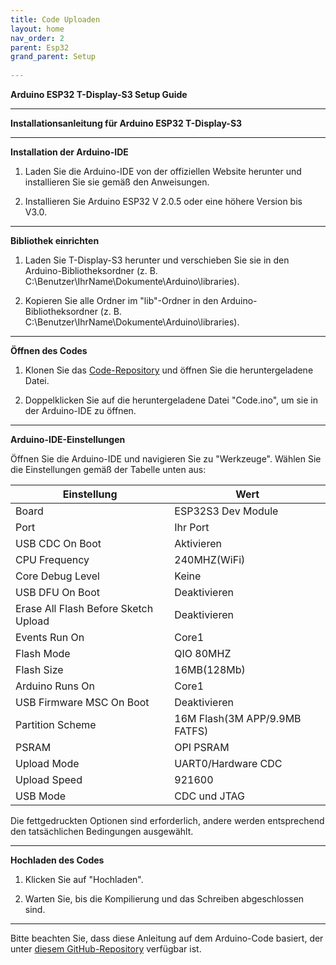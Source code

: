 ```yaml
---
title: Code Uploaden
layout: home
nav_order: 2
parent: Esp32
grand_parent: Setup
 
---
```


**Arduino ESP32 T-Display-S3 Setup Guide**

---

**Installationsanleitung für Arduino ESP32 T-Display-S3**

---

**Installation der Arduino-IDE**

1. Laden Sie die Arduino-IDE von der offiziellen Website herunter und installieren Sie sie gemäß den Anweisungen.

2. Installieren Sie Arduino ESP32 V 2.0.5 oder eine höhere Version bis V3.0.

---

**Bibliothek einrichten**

1. Laden Sie T-Display-S3 herunter und verschieben Sie sie in den Arduino-Bibliotheksordner (z. B. C:\Benutzer\IhrName\Dokumente\Arduino\libraries).

2. Kopieren Sie alle Ordner im "lib"-Ordner in den Arduino-Bibliotheksordner (z. B. C:\Benutzer\IhrName\Dokumente\Arduino\libraries).

---

**Öffnen des Codes**

1. Klonen Sie das [Code-Repository](https://github.com/schulsani/client/blob/main/Code.ino) und öffnen Sie die heruntergeladene Datei.

2. Doppelklicken Sie auf die heruntergeladene Datei "Code.ino", um sie in der Arduino-IDE zu öffnen.

---

**Arduino-IDE-Einstellungen**

Öffnen Sie die Arduino-IDE und navigieren Sie zu "Werkzeuge". Wählen Sie die Einstellungen gemäß der Tabelle unten aus:

| Einstellung                   | Wert                    |
|-------------------------------|-------------------------|
| Board                         | ESP32S3 Dev Module      |
| Port                          | Ihr Port                |
| USB CDC On Boot               | Aktivieren              |
| CPU Frequency                 | 240MHZ(WiFi)            |
| Core Debug Level              | Keine                   |
| USB DFU On Boot               | Deaktivieren            |
| Erase All Flash Before Sketch Upload | Deaktivieren      |
| Events Run On                 | Core1                   |
| Flash Mode                    | QIO 80MHZ               |
| Flash Size                    | 16MB(128Mb)             |
| Arduino Runs On               | Core1                   |
| USB Firmware MSC On Boot      | Deaktivieren            |
| Partition Scheme              | 16M Flash(3M APP/9.9MB FATFS) |
| PSRAM                         | OPI PSRAM               |
| Upload Mode                   | UART0/Hardware CDC      |
| Upload Speed                  | 921600                  |
| USB Mode                      | CDC und JTAG            |

Die fettgedruckten Optionen sind erforderlich, andere werden entsprechend den tatsächlichen Bedingungen ausgewählt.

---

**Hochladen des Codes**

1. Klicken Sie auf "Hochladen".

2. Warten Sie, bis die Kompilierung und das Schreiben abgeschlossen sind.

---

Bitte beachten Sie, dass diese Anleitung auf dem Arduino-Code basiert, der unter [diesem GitHub-Repository](https://github.com/schulsani/client/blob/main/Code.ino) verfügbar ist.